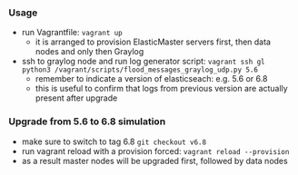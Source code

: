 ### Usage
- run Vagrantfile:
`vagrant up`
	- it is arranged to provision ElasticMaster servers first, then data nodes and only then Graylog
- ssh to graylog node and run log generator script:
`vagrant ssh gl`
`python3 /vagrant/scripts/flood_messages_graylog_udp.py 5.6`
	- remember to indicate a version of elasticseach: e.g. 5.6 or 6.8
	- this is useful to confirm that logs from previous version are actually present after upgrade

### Upgrade from 5.6 to 6.8 simulation
- make sure to switch to tag 6.8
`git checkout v6.8`
- run vagrant reload with a provision forced:
`vagrant reload --provision`
- as a result master nodes will be upgraded first, followed by data nodes
